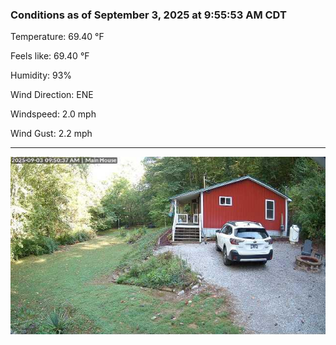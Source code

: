 ### Conditions as of September 3, 2025 at 9:55:53 AM CDT 

Temperature: 69.40 &deg;F

Feels like: 69.40 &deg;F

Humidity: 93%

Wind Direction: ENE

Windspeed: 2.0 mph

Wind Gust: 2.2 mph

---

<img src="./images/latest.jpeg"/>

